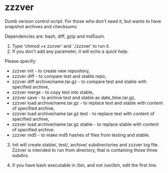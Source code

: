 # zzzver
Dumb version control script.
For those who don't need it,
but wants to have snapshot archives
and checksums.

Dependencies are: bash, diff, gzip and md5sum.

1. Type 'chmod +x zzzver' and './zzzver' to run it.
2. If you don't add any parameter, it will echo a quick help:

Please specify:
- zzzver init - to create new repository,
- zzzver diff - to compare test and stable repo,
- zzzver diff archive/name.tar.gz - to compare test and stable with specified archive,
- zzzver merge - to copy test into stable,
- zzzver save - to archive test and stable as date_time.tar.gz,
- zzzver load archive/name.tar.gz - to replace test and stable with content of specified archive,
- zzzver load archive/name.tar.gz test - to replace test with content of specified archive,
- zzzver load archive/name.tar.gz stable - to replace stable with content of specified archive.
- zzzver md5 - to make md5 hashes of files from testing and stable.

3. Init will create stable/, test/, archive/ subdirectories and zzzver log file. Zzzver is intended to run from directory, that is containing those three subdirs.

4. If you have bash executable in /bin, and not /usr/bin, edit the first line.

